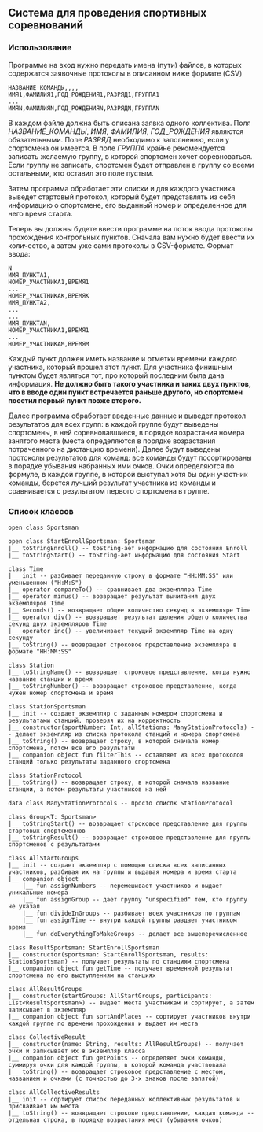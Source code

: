 ## Система для проведения спортивных соревнований

### Использование
Программе на вход нужно передать имена (пути) файлов, в которых содержатся заявочные протоколы в описанном ниже формате (CSV)

```csv
НАЗВАНИЕ_КОМАНДЫ,,,,
ИМЯ1,ФАМИЛИЯ1,ГОД_РОЖДЕНИЯ1,РАЗРЯД1,ГРУППА1
...
ИМЯN,ФАМИЛИЯN,ГОД_РОЖДЕНИЯN,РАЗРЯДN,ГРУППАN
```

В каждом файле должна быть описана заявка одного коллектива. Поля *НАЗВАНИЕ_КОМАНДЫ*, *ИМЯ*, *ФАМИЛИЯ*, *ГОД_РОЖДЕНИЯ*
являются обязательными. Поле *РАЗРЯД* необходимо к заполнению, если у спортсмена он имеется. В поле *ГРУППА* крайне рекомендуется
записать желаемую группу, в которой спортсмен хочет соревноваться. Если группу не записать, спортсмен будет отправлен в группу
со всеми остальными, кто оставил это поле пустым.

Затем программа обработает эти списки и для каждого участника выведет стартовый протокол, который будет представлять из себя
информацию о спортсмене, его выданный номер и определенное для него время старта.

Теперь вы должны будете ввести программе на поток ввода протоколы прохождения контрольных пунктов. Сначала вам нужно будет ввести
их количество, а затем уже сами протоколы в CSV-формате. Формат ввода:

```csv
N
ИМЯ_ПУНКТА1,
НОМЕР_УЧАСТНИКА1,ВРЕМЯ1
...
НОМЕР_УЧАСТНИКАK,ВРЕМЯK
ИМЯ_ПУНКТА2,
...
...
ИМЯ_ПУНКТАN,
НОМЕР_УЧАСТНИКА1,ВРЕМЯ1
...
НОМЕР_УЧАСТНИКАM,ВРЕМЯM
```

Каждый пункт должен иметь название и отметки времени каждого участника, который прошел этот пункт. Для участника финишным
пунктом будет являться тот, про который последним была дана информация. **Не должно быть такого участника и таких двух пунктов,
что в вводе один пункт встречается раньше другого, но спортсмен посетил первый пункт позже второго.**

Далее программа обработает введенные данные и выведет протокол результатов для всех групп: в каждой группе будут выведены
спортсмены, в ней соревновавшиеся, в порядке возрастания номера занятого места (места определяются в порядке возрастания
потраченного на дистанцию времени). Далее будут выведены протоколы результатов для команд: все команды будут посортированы
в порядке убывания набранных ими очков. Очки определяются по формуле, в каждой группе, в которой выступал хотя бы один
участник команды, берется лучший результат участника из команды и сравнивается с результатом первого спортсмена в группе.

### Список классов
```text
open class Sportsman 

open class StartEnrollSportsman: Sportsman
|__ toStringEnroll() -- toString-ает информацию для состояния Enroll
|__ toStringStart() -- toString-ает информацию для состояния Start

class Time
|__ init -- разбивает переданную строку в формате "HH:MM:SS" или уменьшенном ("H:M:S")
|__ operator compareTo() -- сравнивает два экземпляра Time
|__ operator minus() -- возвращает результат вычитания двух экземпляров Time
|__ Seconds() -- возвращает общее количество секунд в экземпляре Time
|__ operator div() -- возвращает результат деления общего количества секунд двух экземпляров Time
|__ operator inc() -- увеличивает текущий экземпляр Time на одну секунду
|__ toString() -- возвращает строковое представление экземпляра в формате "HH:MM:SS"

class Station
|__ toStringName() -- возвращает строковое представление, когда нужно название станции и время
|__ toStringNumber() -- возвращает строковое представление, когда нужен номер спортсмена и время

class StationSportsman
|__ init -- создает экземпляр с заданным номером спортсмена и результатами станций, проверяя их на корректность
|__ constructor(sportNumber: Int, allStations: ManyStationProtocols) -- делает экземпляр из списка протокола станций и номера спортсмена
|__ toString() -- возвращает строку, в которой сначала номер спортсмена, потом все его результаты
|__ companion object fun filterThis -- оставляет из всех протоколов станций только результаты заданного спортсмена

class StationProtocol
|__ toString() -- возвращает строку, в которой сначала название станции, а потом результаты участников на ней

data class ManyStationProtocols -- просто спислк StationProtocol

class Group<T: Sportsman>
|__ toStringStart() -- возвращает строковое представление для группы стартовых спортсменнов
|__ toStringResult() -- возвращает строковое представление для группы спортсменов с результатами

class AllStartGroups
|__ init -- создает экземпляр с помощью списка всех записанных участников, разбивая их на группы и выдавая номера и время старта
|__ companion object
    |__ fun assignNumbers -- перемешивает участников и выдает уникальные номера
    |__ fun assignGroup -- дает группу "unspecified" тем, кто группу не указал
    |__ fun divideInGroups -- разбивает всех участников по группам
    |__ fun assignTime -- внутри каждой группы раздает участником время 
    |__ fun doEverythingToMakeGroups -- делает все вышеперечисленное

class ResultSportsman: StartEnrollSportsman
|__ constructor(sportsman: StartEnrollSportsman, results: StationSportsman) -- получает результаты по станциям спортсмена
|__ companion object fun getTime -- получает временной результат спортсмена по его выступлениям на станциях

class AllResultGroups
|__ constructor(startGroups: AllStartGroups, participants: List<ResultSportsman>) -- выдает места участникам и сортирует, а затем записывает в экземпляр
|__ companion object fun sortAndPlaces -- сортирует участников внутри каждой группе по времени прохождения и выдает им места

class CollectiveResult
|__ constructor(name: String, results: AllResultGroups) -- получает очки и записывает их в экземпляр класса
|__ companion object fun getPoints -- определяет очки команды, суммируя очки для каждой группы, в которой команда участвовала
|__ toString() -- возвращает строковое представление с местом, названием и очками (с точностью до 3-х знаков после запятой)

class AllCollectiveResults
|__ init -- сортирует список переданных коллективных результатов и присваивает им места
|__ toString() -- возвращает строкове представление, каждая команда -- отдельная строка, в порядке возрастания мест (убывания очков)
```